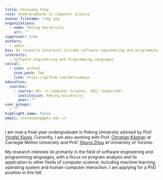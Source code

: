 ```yaml
---
title: Chenyang Yang
role: Undergraduate in Computer Science
avatar_filename: timg.jpg
organizations:
  - name: Peking University
    url: ""
superuser: true
authors:
  - admin
bio: My research interests include software engineering and programming languages
interests:
  - Software engineering and Programming Languages
social:
  - icon: github
    icon_pack: fab
    link: https://github.com/malusamayo
education:
  courses:
    - course: BSc in Computer Science, 2021 (expected)
      institution: Peking University
      year: ""
user_groups:
  - ""
highlight_name: false
email: stevenyang@pku.edu.cn
---
```

I am now a final-year undergraduate in Peking University advised by Prof. [Yingfei Xiong](https://xiongyingfei.github.io/).  Currently, I am also working with Prof. [Christian Kästner](https://www.cs.cmu.edu/~ckaestne/) at Carnegie Mellon University and Prof. [Shurui Zhou](https://www.eecg.utoronto.ca/~shuruiz/#page-top) at University of Toronto.

My research interests lie primarily in the field of software engineering and programming languages, with a focus on program analysis and its application to other fields of computer science, including machine learning, operating system and human-computer interaction. I am applying for a PhD position in this fall.